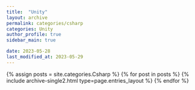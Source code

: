 ```yaml
---
title:  "Unity"
layout: archive
permalink: categories/csharp
categories: Unity
author_profile: true
sidebar_main: true

date: 2023-05-28
last_modified_at: 2023-05-29
---
```


{% assign posts = site.categories.Csharp %}
{% for post in posts %} {% include archive-single2.html type=page.entries_layout %} {% endfor %}
